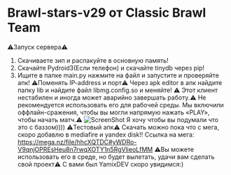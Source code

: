 # Brawl-stars-v29 от Classic Brawl Team
⚠️Запуск сервера⚠️
1. Скачиваете зип и распакуйте в основную память! 
2. Скачайте Pydroid3(Если телефон) и скачайте tinydb через pip! 
3. Ищите в папке main.py нажмите на файл и запустите и проверяйте апк! 
⚠️Поменять IP-address и порт⚠️
Через apk editor в апк найдите папку lib и найдите файл libmg.config.so и меняйте! 
⚠️ Этот клиент нестабилен и иногда может аварийно завершать работу.⚠️ Не рекомендуется использовать его для рабочей среды.
Мы включили оффлайн-сражения, чтобы вы могли напрямую нажать «PLAY», чтобы начать матч.⚠️
![ScreenShot](https://cdn.discordapp.com/attachments/704364452891590778/885473792208543774/Screenshot_20210909-133614_BS_v36.jpg)
Я хочу чтобы вы подумали что это с баззом)))) 
⚠️Тестовый апк⚠️
Скачать можно пока что с мега, скоро добавлю в mediafire и yandex disk!! 
Ссылка на мега: https://mega.nz/file/hhcXQTDC#yWDRo-V9qnjOPREsHeu8n7rwqXOTY1n5RgVlieoLfMM
⚠️Вы можете использовать его в среде, но будет вылетать, удачи вам сделать свой проект⚠️
С вами был YamixDEV скоро увидимся:) 
